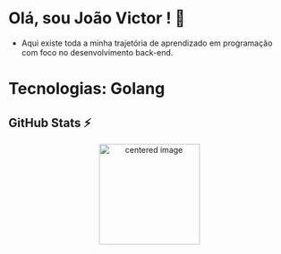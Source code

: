 # Olá, sou João Victor ! 👋
  
- Aqui existe toda a minha trajetória de aprendizado em programação com foco no desenvolvimento back-end.

<div>
  <h1>Tecnologias: Golang</h1>
</div>


## GitHub Stats ⚡
<div>
  <a href="https://github.com/joaovictordjl">
  <center>
    <img height="180em" src="https://github-readme-stats.vercel.app/api?username=joaovictordjl&show_icons=true&theme=radical&include_all_commits=true&count_private=true" alt="centered image">
  </center>
</div>




